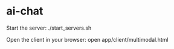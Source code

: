 # ai-chat
Start the server:
./start_servers.sh

Open the client in your browser:
open app/client/multimodal.html